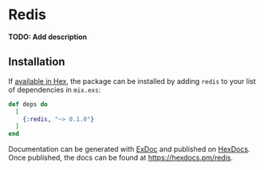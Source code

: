 # Redis

**TODO: Add description**

## Installation

If [available in Hex](https://hex.pm/docs/publish), the package can be installed
by adding `redis` to your list of dependencies in `mix.exs`:

```elixir
def deps do
  [
    {:redis, "~> 0.1.0"}
  ]
end
```

Documentation can be generated with [ExDoc](https://github.com/elixir-lang/ex_doc)
and published on [HexDocs](https://hexdocs.pm). Once published, the docs can
be found at <https://hexdocs.pm/redis>.

